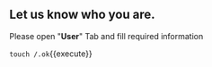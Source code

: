 ## Let us know who you are.

Please open "**User**" Tab and fill required information

`touch /.ok`{{execute}}
